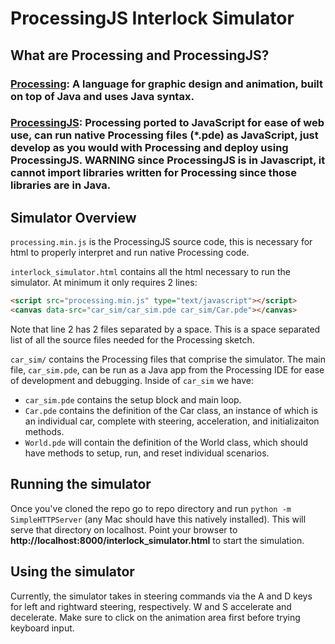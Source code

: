 # **ProcessingJS Interlock Simulator**

## **What are Processing and ProcessingJS?**
### **[Processing](https://processing.org/)**: A language for graphic design and animation, built on top of Java and uses Java syntax.
### **[ProcessingJS](http://processingjs.org/)**: Processing ported to JavaScript for ease of web use, can run native Processing files (*.pde) as JavaScript, just develop as you would with Processing and deploy using ProcessingJS. **WARNING** since ProcessingJS is in Javascript, it cannot import libraries written for Processing since those libraries are in Java.

## **Simulator Overview**
`processing.min.js` is the ProcessingJS source code, this is necessary for html to properly interpret and run native Processing code.

`interlock_simulator.html` contains all the html necessary to run the simulator. At minimum it only requires 2 lines:

```html
<script src="processing.min.js" type="text/javascript"></script>
<canvas data-src="car_sim/car_sim.pde car_sim/Car.pde"></canvas>
```

Note that line 2 has 2 files separated by a space. This is a space separated 
list of all the source files needed for the Processing sketch.

`car_sim/` contains the Processing files that comprise the simulator. The
main file, `car_sim.pde`, can be run as a Java app from the Processing IDE
for ease of development and debugging. Inside of `car_sim` we have:
 - `car_sim.pde` contains the setup block and main loop.
 - `Car.pde` contains the definition of the Car class, an instance of which
 is an individual car, complete with steering, acceleration, and
 initializaiton methods.
 - `World.pde` will contain the definition of the World class, which should
 have methods to setup, run, and reset individual scenarios.

## **Running the simulator**
Once you've cloned the repo go to repo directory and run `python -m SimpleHTTPServer` (any Mac should have this natively installed). This will
serve that directory on localhost. Point your browser to **http://localhost:8000/interlock_simulator.html** to start the simulation.

## **Using the simulator**
Currently, the simulator takes in steering commands via the A and D keys for left and rightward steering, respectively. W and S accelerate and decelerate. Make sure to click on the animation area first before trying keyboard input.